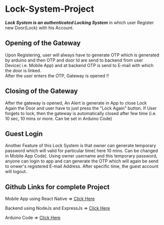 # Lock-System-Project

***Lock System is an authenticated Locking System*** in which user Register new Door(Lock) with his Account. 

## Opening of the Gateway

Upon Registering, user will always have to generate OTP which is generated by arduino and then OTP and door Id are send to backend from user Device( i.e. Mobile App) and at backend OTP is send to E-mail with which the door is linked.  
After the user enters the OTP, Gateway is opened !! 

## Closing of the Gateway
After the gateway is opened, An Alert is generate in App to close Lock Again the Door and user have to just press the "Lock Again" button. If User forgets to lock, then the gateway is automatically closed after few time (i.e. 10 sec, 10 mins or more. Can be set in Arduino Code) 

## Guest Login
Another Feature of this Lock System is that owner can generate temporary password which will valid for particular time( here 10  mins. Can be changed in Mobile App Code). 
Using owner username and this temporary password, anyone can login to app and can generate the OTP which will again be send to onwer's registered E-mail Address. 
After specific time, the guest account will logout.
## Github Links for complete Project

Mobile App using React Native => [Click Here](https://github.com/harshagrawal30/Lock_System_React_Native_App)

Backend using NodeJs and ExpressJs => [Click Here](https://github.com/harshagrawal30/Lock_System_Backend)

Arduino Code => [Click Here](https://github.com/harshagrawal30/Lock_System_Arduino_Code)
